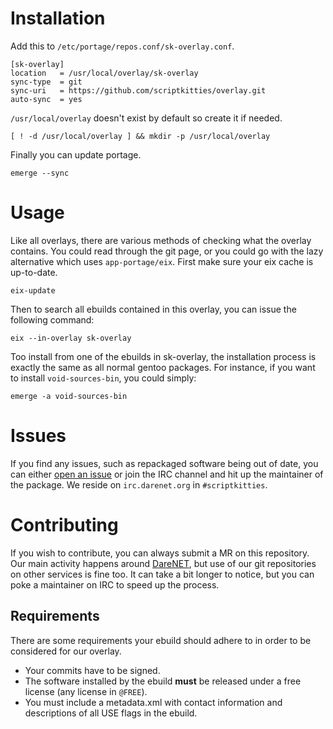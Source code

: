 # Installation
Add this to `/etc/portage/repos.conf/sk-overlay.conf`.

```
[sk-overlay]
location   = /usr/local/overlay/sk-overlay
sync-type  = git
sync-uri   = https://github.com/scriptkitties/overlay.git
auto-sync  = yes
```

`/usr/local/overlay` doesn't exist by default so create it if needed.
```
[ ! -d /usr/local/overlay ] && mkdir -p /usr/local/overlay
```

Finally you can update portage.
```
emerge --sync
```

# Usage
Like all overlays, there are various methods of checking what the overlay
contains. You could read through the git page, or you could go with the lazy
alternative which uses `app-portage/eix`. First make sure your eix cache is
up-to-date.
```
eix-update
```

Then to search all ebuilds contained in this overlay, you can issue the
following command:
```
eix --in-overlay sk-overlay
```

Too install from one of the ebuilds in sk-overlay, the installation process
is exactly the same as all normal gentoo packages. For instance, if you want to
install `void-sources-bin`, you could simply:
```
emerge -a void-sources-bin
```

# Issues
If you find any issues, such as repackaged software being out of date, you can
either [open an issue][new-issue] or join the IRC channel and hit up the
maintainer of the package. We reside on `irc.darenet.org` in `#scriptkitties`.

# Contributing
If you wish to contribute, you can always submit a MR on this repository. Our
main activity happens around [DareNET][darenet], but use of our git repositories
on other services is fine too. It can take a bit longer to notice, but you can
poke a maintainer on IRC to speed up the process.

## Requirements
There are some requirements your ebuild should adhere to in order to be
considered for our overlay.

- Your commits have to be signed.
- The software installed by the ebuild **must** be released under a free license
  (any license in `@FREE`).
- You must include a metadata.xml with contact information and descriptions of
  all USE flags in the ebuild.


[new-issue]: https://c.darenet.org/scriptkitties/overlay/issues/new
[darenet]: https://www.darenet.org
